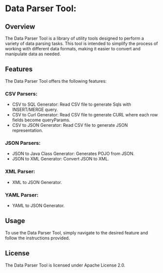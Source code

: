 # Data Parser Tool:

## Overview
The Data Parser Tool is a library of utility tools designed to perform a variety of data parsing tasks. This tool is intended to simplify the process of working with different data formats, making it easier to convert and manipulate data as needed.

## Features
The Data Parser Tool offers the following features:

### CSV Parsers:
 - CSV to SQL Generator: Read CSV file to generate Sqls with INSERT/MERGE query.
 - CSV to Curl Generator: Read CSV file to generate CURL where each row fields become queryParams.
 - CSV to JSON Generator: Read CSV file to generate JSON representation.

### JSON Parsers:
- JSON to Java Class Generator:  Generates POJO from JSON.
- JSON to XML Generator: Convert JSON to XML.

### XML Parser:
- XML to JSON Generator.

### YAML Parser: 
- YAML to JSON Generator.

## Usage
To use the Data Parser Tool, simply navigate to the desired feature and follow the instructions provided.

## License
The Data Parser Tool is licensed under Apache License 2.0.
